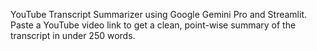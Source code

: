 YouTube Transcript Summarizer using Google Gemini Pro and Streamlit.  
Paste a YouTube video link to get a clean, point-wise summary of the transcript in under 250 words.
